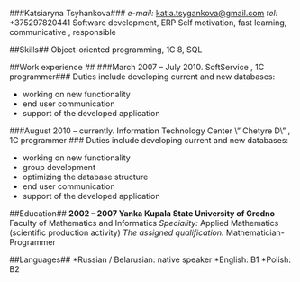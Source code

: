 ###Katsiaryna Tsyhankova###
*e-mail:* katia.tsygankova@gmail.com
*tel:* +375297820441
Software development,  ERP
Self motivation, fast learning, communicative , responsible

##Skills##
Object-oriented programming, 1C 8, SQL

##Work experience ##
###March 2007 – July 2010.   SoftService , 1C programmer###
Duties include developing current and new databases:
* working on new functionality
* end user communication
* support of  the developed application

###August 2010 – currently. Information Technology Center \” Chetyre D\” , 1C programmer ###
Duties include developing current and new databases:
* working on new functionality
* group development 
* optimizing the database structure
* end user communication
* support of  the developed application

##Education##
**2002 – 2007 Yanka Kupala  State University of Grodno**
Faculty of Mathematics and Informatics
*Speciality:* Applied Mathematics (scientific production activity)
*The assigned qualification:* Mathematician- Programmer

##Languages##
*Russian / Belarusian: native speaker
*English: B1
*Polish: B2


